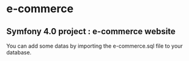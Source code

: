 # e-commerce

## Symfony 4.0 project : e-commerce website

You can add some datas by importing the e-commerce.sql file to your database.
